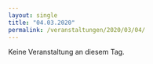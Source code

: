 ```yaml
---
layout: single
title: "04.03.2020"
permalink: /veranstaltungen/2020/03/04/
---
```


Keine Veranstaltung an diesem Tag.
